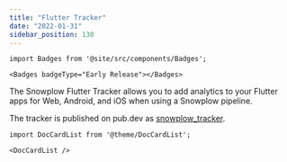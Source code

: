 ```yaml
---
title: "Flutter Tracker"
date: "2022-01-31"
sidebar_position: 130
---
```


```mdx-code-block
import Badges from '@site/src/components/Badges';

<Badges badgeType="Early Release"></Badges>
```

The Snowplow Flutter Tracker allows you to add analytics to your Flutter apps for Web, Android, and iOS when using a Snowplow pipeline.

The tracker is published on pub.dev as [snowplow_tracker](https://pub.dev/packages/snowplow_tracker).[](#articles)

```mdx-code-block
import DocCardList from '@theme/DocCardList';

<DocCardList />
```
